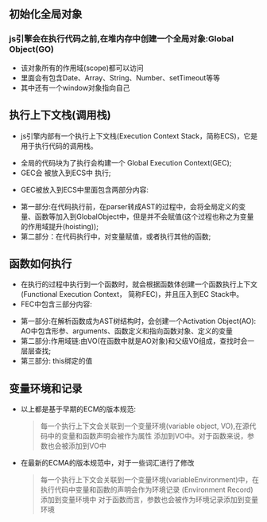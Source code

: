 ## 初始化全局对象
### js引擎会在执行代码之前,在堆内存中创建一个全局对象:Global Object(GO)
- 该对象所有的作用域(scope)都可以访问
- 里面会有包含Date、Array、String、Number、setTimeout等等
- 其中还有一个window对象指向自己
## 执行上下文栈(调用栈)
+ js引擎内部有一个执行上下文栈(Execution Context Stack，简称ECS)，它是用于执行代码的调用栈。
 - 全局的代码块为了执行会构建一个 Global Execution Context(GEC);
 - GEC会 被放入到ECS中 执行;
+ GEC被放入到ECS中里面包含两部分内容:
 - 第一部分:在代码执行前，在parser转成AST的过程中，会将全局定义的变量、函数等加入到GlobalObject中，但是并不会赋值(这个过程也称之为变量的作用域提升(hoisting));
 - 第二部分：在代码执行中，对变量赋值，或者执行其他的函数;
 ## 函数如何执行
+ 在执行的过程中执行到一个函数时，就会根据函数体创建一个函数执行上下文(Functional Execution Context，
简称FEC)，并且压入到EC Stack中。
+ FEC中包含三部分内容:
 - 第一部分:在解析函数成为AST树结构时，会创建一个Activation Object(AO):
    AO中包含形参、arguments、函数定义和指向函数对象、定义的变量
 - 第二部分:作用域链:由VO(在函数中就是AO对象)和父级VO组成，查找时会一层层查找;
 - 第三部分: this绑定的值
## 变量环境和记录
+ 以上都是基于早期的ECM的版本规范:
  > 每一个执行上下文会关联到一个变量环境(variable object, VO),在源代码中的变量和函数声明会被作为属性
  > 添加到VO中。对于函数来说，参数也会被添加到VO中
+ 在最新的ECMA的版本规范中，对于一些词汇进行了修改
  > 每一个执行上下文会关联到一个变量环境(variableEnvironment)中，在执行代码中变量和函数的声明会作为环境记录
  > (Environment Record)添加到变量环境中
  > 对于函数而言，参数也会被作为环境记录添加到变量环境 